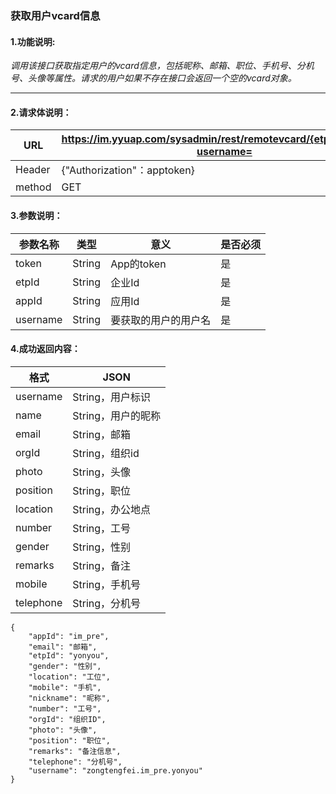 ### 获取用户vcard信息

#### 1.功能说明:
*调用该接口获取指定用户的vcard信息，包括昵称、邮箱、职位、手机号、分机号、头像等属性。请求的用户如果不存在接口会返回一个空的vcard对象。*
***

#### 2.请求体说明：


|URL|https://im.yyuap.com/sysadmin/rest/remotevcard/{etpId}/{appId}?username=|
|----|----|
|Header|{"Authorization"：apptoken}|
|method|GET|


#### 3.参数说明：

|参数名称|类型|意义|是否必须|
|----|----|----|----|
|token|String|App的token|是|
|etpId|String|企业Id|是|
|appId|String|应用Id|是|
|username|String|要获取的用户的用户名|是|

#### 4.成功返回内容：


|格式|JSON|
|----|----|
|username|String，用户标识|
|name|String，用户的昵称|
|email|String，邮箱|
|orgId|String，组织id|
|photo|String，头像|
|position|String，职位|
|location|String，办公地点|
|number|String，工号|
|gender|String，性别|
|remarks|String，备注|
|mobile|String，手机号|
|telephone|String，分机号|


	{
    	"appId": "im_pre",
    	"email": "邮箱",
    	"etpId": "yonyou",
    	"gender": "性别",
    	"location": "工位",
    	"mobile": "手机",
    	"nickname": "昵称",
    	"number": "工号",
    	"orgId": "组织ID",
    	"photo": "头像",
    	"position": "职位",
    	"remarks": "备注信息",
    	"telephone": "分机号",
    	"username": "zongtengfei.im_pre.yonyou"
	}